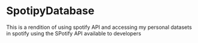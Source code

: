 # SpotipyDatabase
This is a rendition of using spotify API and accessing my personal datasets in spotify using the SPotify API available to developers
